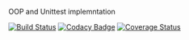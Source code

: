 OOP and Unittest implemntation

[![Build Status](https://travis-ci.org/araaliFarooq/leveUp_OOP.svg?branch=master)](https://travis-ci.org/araaliFarooq/leveUp_OOP)
[![Codacy Badge](https://api.codacy.com/project/badge/Grade/2747adeafa604f5ea6312fa43a87117e)](https://www.codacy.com/app/araaliFarooq/leveUp_OOP?utm_source=github.com&amp;utm_medium=referral&amp;utm_content=araaliFarooq/leveUp_OOP&amp;utm_campaign=Badge_Grade)
[![Coverage Status](https://coveralls.io/repos/github/araaliFarooq/leveUp_OOP/badge.svg)](https://coveralls.io/github/araaliFarooq/leveUp_OOP)